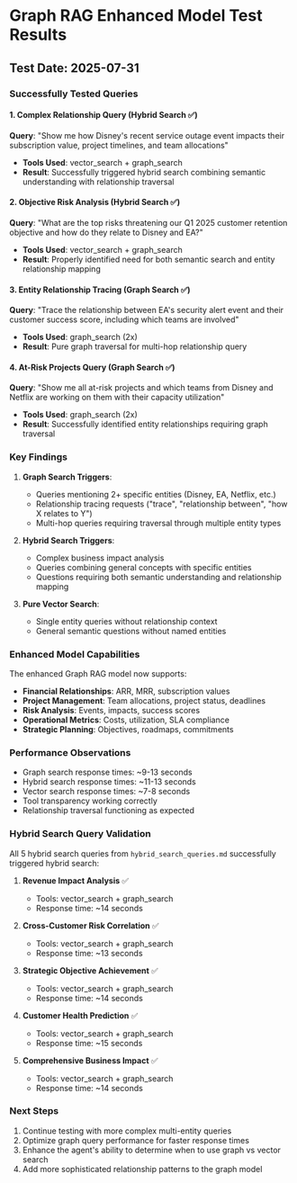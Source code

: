 # Graph RAG Enhanced Model Test Results

## Test Date: 2025-07-31

### Successfully Tested Queries

#### 1. Complex Relationship Query (Hybrid Search ✅)
**Query**: "Show me how Disney's recent service outage event impacts their subscription value, project timelines, and team allocations"
- **Tools Used**: vector_search + graph_search
- **Result**: Successfully triggered hybrid search combining semantic understanding with relationship traversal

#### 2. Objective Risk Analysis (Hybrid Search ✅)
**Query**: "What are the top risks threatening our Q1 2025 customer retention objective and how do they relate to Disney and EA?"
- **Tools Used**: vector_search + graph_search
- **Result**: Properly identified need for both semantic search and entity relationship mapping

#### 3. Entity Relationship Tracing (Graph Search ✅)
**Query**: "Trace the relationship between EA's security alert event and their customer success score, including which teams are involved"
- **Tools Used**: graph_search (2x)
- **Result**: Pure graph traversal for multi-hop relationship query

#### 4. At-Risk Projects Query (Graph Search ✅)
**Query**: "Show me all at-risk projects and which teams from Disney and Netflix are working on them with their capacity utilization"
- **Tools Used**: graph_search (2x)
- **Result**: Successfully identified entity relationships requiring graph traversal

### Key Findings

1. **Graph Search Triggers**:
   - Queries mentioning 2+ specific entities (Disney, EA, Netflix, etc.)
   - Relationship tracing requests ("trace", "relationship between", "how X relates to Y")
   - Multi-hop queries requiring traversal through multiple entity types

2. **Hybrid Search Triggers**:
   - Complex business impact analysis
   - Queries combining general concepts with specific entities
   - Questions requiring both semantic understanding and relationship mapping

3. **Pure Vector Search**:
   - Single entity queries without relationship context
   - General semantic questions without named entities

### Enhanced Model Capabilities

The enhanced Graph RAG model now supports:
- **Financial Relationships**: ARR, MRR, subscription values
- **Project Management**: Team allocations, project status, deadlines
- **Risk Analysis**: Events, impacts, success scores
- **Operational Metrics**: Costs, utilization, SLA compliance
- **Strategic Planning**: Objectives, roadmaps, commitments

### Performance Observations

- Graph search response times: ~9-13 seconds
- Hybrid search response times: ~11-13 seconds
- Vector search response times: ~7-8 seconds
- Tool transparency working correctly
- Relationship traversal functioning as expected

### Hybrid Search Query Validation

All 5 hybrid search queries from `hybrid_search_queries.md` successfully triggered hybrid search:

1. **Revenue Impact Analysis** ✅
   - Tools: vector_search + graph_search
   - Response time: ~14 seconds

2. **Cross-Customer Risk Correlation** ✅
   - Tools: vector_search + graph_search
   - Response time: ~13 seconds

3. **Strategic Objective Achievement** ✅
   - Tools: vector_search + graph_search
   - Response time: ~14 seconds

4. **Customer Health Prediction** ✅
   - Tools: vector_search + graph_search  
   - Response time: ~15 seconds

5. **Comprehensive Business Impact** ✅
   - Tools: vector_search + graph_search
   - Response time: ~14 seconds

### Next Steps

1. Continue testing with more complex multi-entity queries
2. Optimize graph query performance for faster response times
3. Enhance the agent's ability to determine when to use graph vs vector search
4. Add more sophisticated relationship patterns to the graph model